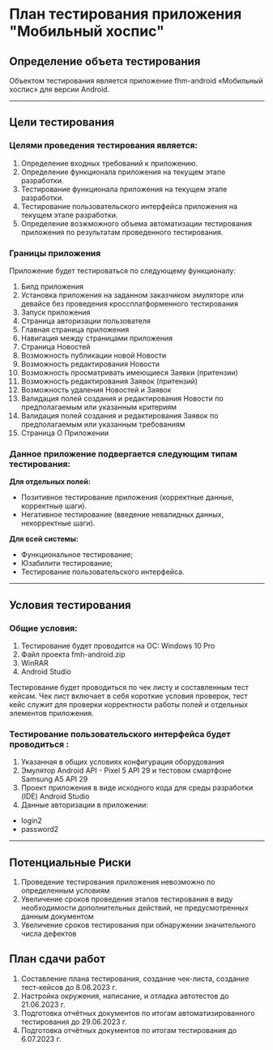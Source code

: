 # План тестирования приложения "Мобильный хоспис"

## Определение объета тестирования
Объектом тестирования является приложение fhm-android «Мобильный хоспис» для версии Android.

-------------------------------------------------------------------------------
## Цели тестирования
### Целями проведения тестирования является:
1. Определение входных требований к приложению.
2. Определение функционала приложения на текущем этапе разработки.
3. Тестирование  функционала приложения на текущем этапе разработки.
4. Тестирование пользовательского интерфейса приложения на текущем этапе разработки.
5. Определение возжможного объема автоматизации тестирования приложения по результатам проведенного тестирования.

### Границы приложения
Приложение будет тестироваться по следующему функционалу:
1. Билд приложения
2. Установка приложения на заданном заказчиком эмуляторе или девайсе без проведения кроссплатформенного тестирования
3. Запуск приложения
4. Страница авторизации пользователя 
5. Главная страница приложения
6. Навигация между страницами приложения
7. Страница Новостей
8. Возможность публикации новой Новости
9. Возможность редактирования Новости
10. Возможность просматривать имеющиеся Заявки (притензии)
11. Возможность редактирования  Заявок (притензий)
12. Возможность удаления Новостей и Заявок
14. Валидация полей создания и редактирования Новости по предполагаемым или указанным критериям
15. Валидация полей создания и редактирования Заявок по предполагаемым или указанным требованиям
16. Страница О Приложении

### Данное приложение подвергается следующим типам тестирования:
**Для отдельных полей:**

- Позитивное тестирование приложения (корректные
  данные, корректные шаги).
- Негативное тестирование (введение невалидных данных, некорректные шаги).

**Для всей системы:**

- Функциональное тестирование;
- Юзабилити тестирование;
- Тестирование пользовательского интерфейса.
-------------------------------------------------------------------------------
## Условия тестирования
### Общие условия:
1. Тестирование будет проводится на ОС: Windows 10 Pro
2. Файл проекта fmh-android.zip
3. WinRAR
4. Android Studio 

Тестирование будет проводиться по чек листу и составленным тест кейсам.
Чек лист включает в себя короткие условия проверок, тест кейс служит для проверки корректности работы полей и отдельных элементов приложения.

### Тестирование пользовательского интерфейса будет проводиться :
1. Указанная в общих условиях конфигурация оборудования
2. Эмулятор Android API - Pixel 5 API 29 и тестовом смартфоне Samsung A5 API 29
3. Проект приложения в виде исходного кода для среды разработки (IDE) Android Studio
4. Данные авторизации в приложении:
- login2
- password2
-------------------------------------------------------------------------------
## Потенциальные Риски
1. Проведение тестирования приложения невозможно по определенным условиям
2. Увеличение сроков проведения этапов тестирования в виду необходимости дополнительных действий, не предусмотренных данным документом
3. Увеличение сроков тестирования при обнаружении значительного числа дефектов 

## План сдачи работ

1. Составление плана тестирования, создание чек-листа, создание тест-кейсов до 8.06.2023 г.
2. Настройка окружения, написание, и отладка автотестов до 21.06.2023 г.
3. Подготовка отчётных документов по итогам автоматизированного тестирования до 29.06.2023 г.
4. Подготовка отчётных документов по итогам тестирования до 6.07.2023 г.